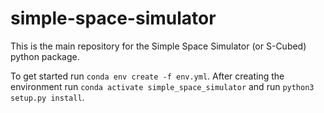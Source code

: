 # simple-space-simulator
This is the main repository for the Simple Space Simulator (or S-Cubed) python package.

To get started run `conda env create -f env.yml`. After creating the environment run 
`conda activate simple_space_simulator` and run `python3 setup.py install`.